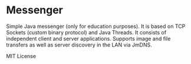 # Messenger
Simple Java messenger (only for education purposes). It is based on TCP Sockets (custom binary protocol) and Java Threads. It consists of independent client and server applications.
Supports image and file transfers as well as server discovery in the LAN via JmDNS.

MIT License
